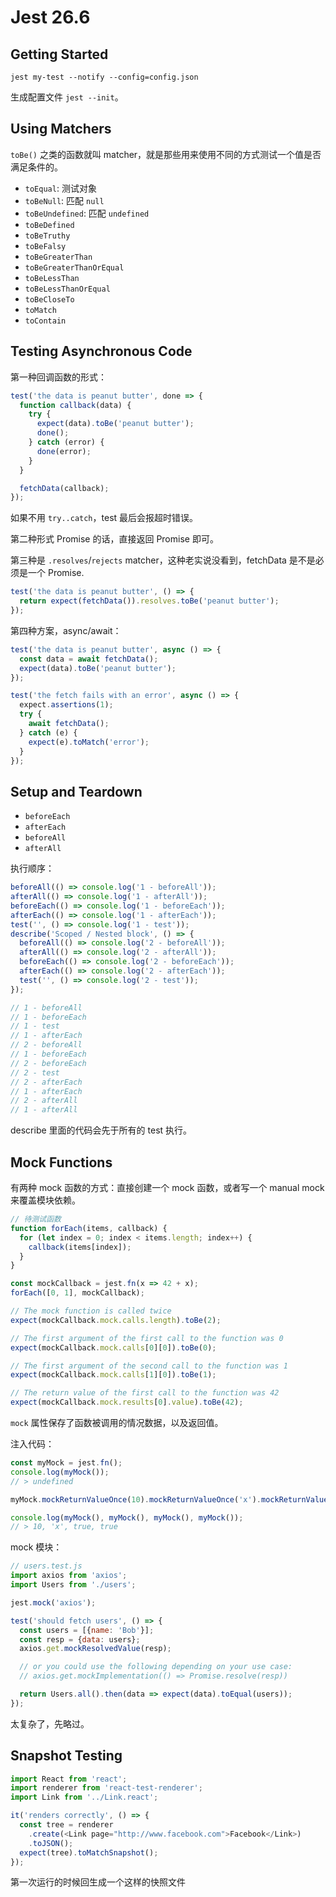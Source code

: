 # Jest 26.6

## Getting Started

```
jest my-test --notify --config=config.json
```    

生成配置文件 `jest --init`。    

## Using Matchers

`toBe()` 之类的函数就叫 matcher，就是那些用来使用不同的方式测试一个值是否满足条件的。   

- `toEqual`: 测试对象
- `toBeNull`: 匹配 `null`
- `toBeUndefined`: 匹配 `undefined`
- `toBeDefined`
- `toBeTruthy`
- `toBeFalsy`
- `toBeGreaterThan`
- `toBeGreaterThanOrEqual`
- `toBeLessThan`
- `toBeLessThanOrEqual`
- `toBeCloseTo`
- `toMatch`
- `toContain`    

## Testing Asynchronous Code

第一种回调函数的形式：   

```js
test('the data is peanut butter', done => {
  function callback(data) {
    try {
      expect(data).toBe('peanut butter');
      done();
    } catch (error) {
      done(error);
    }
  }

  fetchData(callback);
});
```    

如果不用 `try..catch`，test 最后会报超时错误。   

第二种形式 Promise 的话，直接返回 Promise 即可。   

第三种是 `.resolves`/`rejects` matcher，这种老实说没看到，fetchData 是不是必须是一个 Promise.   

```js
test('the data is peanut butter', () => {
  return expect(fetchData()).resolves.toBe('peanut butter');
});
```    

第四种方案，async/await：    

```js
test('the data is peanut butter', async () => {
  const data = await fetchData();
  expect(data).toBe('peanut butter');
});

test('the fetch fails with an error', async () => {
  expect.assertions(1);
  try {
    await fetchData();
  } catch (e) {
    expect(e).toMatch('error');
  }
});
```    

## Setup and Teardown

- `beforeEach`
- `afterEach`
- `beforeAll`
- `afterAll`

执行顺序：    

```js
beforeAll(() => console.log('1 - beforeAll'));
afterAll(() => console.log('1 - afterAll'));
beforeEach(() => console.log('1 - beforeEach'));
afterEach(() => console.log('1 - afterEach'));
test('', () => console.log('1 - test'));
describe('Scoped / Nested block', () => {
  beforeAll(() => console.log('2 - beforeAll'));
  afterAll(() => console.log('2 - afterAll'));
  beforeEach(() => console.log('2 - beforeEach'));
  afterEach(() => console.log('2 - afterEach'));
  test('', () => console.log('2 - test'));
});

// 1 - beforeAll
// 1 - beforeEach
// 1 - test
// 1 - afterEach
// 2 - beforeAll
// 1 - beforeEach
// 2 - beforeEach
// 2 - test
// 2 - afterEach
// 1 - afterEach
// 2 - afterAll
// 1 - afterAll
```    

describe 里面的代码会先于所有的 test 执行。   

## Mock Functions

有两种 mock 函数的方式：直接创建一个 mock 函数，或者写一个 manual mock 来覆盖模块依赖。    

```js
// 待测试函数
function forEach(items, callback) {
  for (let index = 0; index < items.length; index++) {
    callback(items[index]);
  }
}

const mockCallback = jest.fn(x => 42 + x);
forEach([0, 1], mockCallback);

// The mock function is called twice
expect(mockCallback.mock.calls.length).toBe(2);

// The first argument of the first call to the function was 0
expect(mockCallback.mock.calls[0][0]).toBe(0);

// The first argument of the second call to the function was 1
expect(mockCallback.mock.calls[1][0]).toBe(1);

// The return value of the first call to the function was 42
expect(mockCallback.mock.results[0].value).toBe(42);
```    

`mock` 属性保存了函数被调用的情况数据，以及返回值。   

注入代码：   

```js
const myMock = jest.fn();
console.log(myMock());
// > undefined

myMock.mockReturnValueOnce(10).mockReturnValueOnce('x').mockReturnValue(true);

console.log(myMock(), myMock(), myMock(), myMock());
// > 10, 'x', true, true
```     

mock 模块：   

```js
// users.test.js
import axios from 'axios';
import Users from './users';

jest.mock('axios');

test('should fetch users', () => {
  const users = [{name: 'Bob'}];
  const resp = {data: users};
  axios.get.mockResolvedValue(resp);

  // or you could use the following depending on your use case:
  // axios.get.mockImplementation(() => Promise.resolve(resp))

  return Users.all().then(data => expect(data).toEqual(users));
});
```     

太复杂了，先略过。   

## Snapshot Testing

```js
import React from 'react';
import renderer from 'react-test-renderer';
import Link from '../Link.react';

it('renders correctly', () => {
  const tree = renderer
    .create(<Link page="http://www.facebook.com">Facebook</Link>)
    .toJSON();
  expect(tree).toMatchSnapshot();
});
```     

第一次运行的时候回生成一个这样的快照文件
